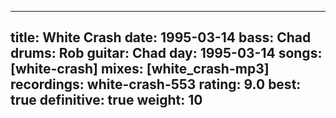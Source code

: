 
---
title: White Crash
date: 1995-03-14
bass:	Chad
drums:	Rob
guitar:	Chad
day: 1995-03-14
songs: [white-crash]
mixes: [white_crash-mp3]
recordings: white-crash-553
rating: 9.0
best: true
definitive: true
weight: 10
---
